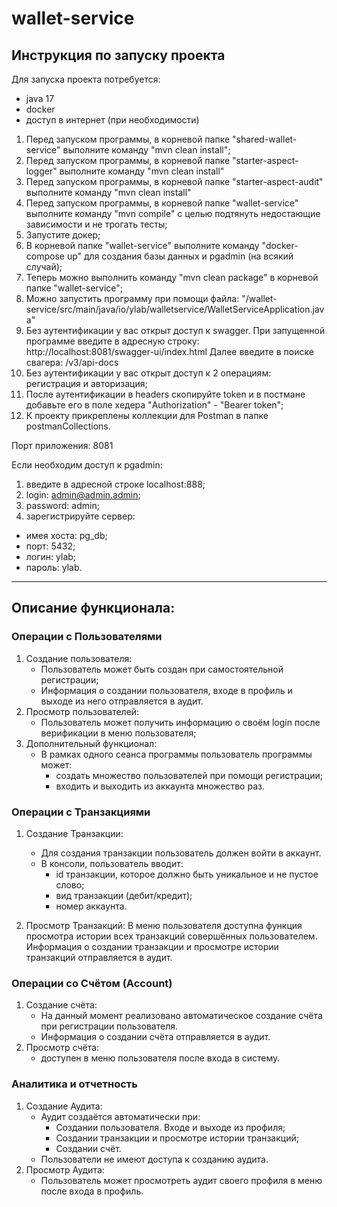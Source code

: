 # wallet-service

## Инструкция по запуску проекта

Для запуска проекта потребуется:
- java 17
- docker
- доступ в интернет (при необходимости)

1. Перед запуском программы, в корневой папке "shared-wallet-service" выполните команду "mvn clean install";
2. Перед запуском программы, в корневой папке "starter-aspect-logger" выполните команду "mvn clean install"
3. Перед запуском программы, в корневой папке "starter-aspect-audit" выполните команду "mvn clean install"
4. Перед запуском программы, в корневой папке "wallet-service" выполните команду "mvn compile" 
с целью подтянуть недостающие зависимости и не трогать тесты;
5. Запустите докер;
6. В корневой папке "wallet-service" выполните команду "docker-compose up"
для создания базы данных и pgadmin (на всякий случай);
7. Теперь можно выполнить команду "mvn clean package" в корневой папке "wallet-service";
8. Можно запустить программу при помощи файла: "/wallet-service/src/main/java/io/ylab/walletservice/WalletServiceApplication.java"
9. Без аутентификации у вас открыт доступ к swagger. При запущенной программе введите в адресную строку: http://localhost:8081/swagger-ui/index.html
Далее введите в поиске свагера: /v3/api-docs
10. Без аутентификации у вас открыт доступ к 2 операциям: регистрация и авторизация;
11. После аутентификации в headers скопируйте token и в постмане добавьте его в поле хедера "Authorization" - "Bearer token";
12. К проекту прикреплены коллекции для Postman в папке postmanCollections.

Порт приложения: 8081

Если необходим доступ к pgadmin:
1. введите в адресной строке localhost:888;
2. login: admin@admin.admin;
3. password: admin;
4. зарегистрируйте сервер:
- имея хоста: pg_db;
- порт: 5432;
- логин: ylab;
- пароль: ylab.

---

## Описание функционала:

### Операции с Пользователями

1. Создание пользователя:
    - Пользователь может быть создан при самостоятельной регистрации;
    - Информация о создании пользователя, входе в профиль и выходе из него отправляется в аудит.
2. Просмотр пользователей:
    - Пользователь может получить информацию о своём login после верификации в меню пользователя;
4. Дополнительный функционал:
    - В рамках одного сеанса программы пользователь программы может:
      - создать множество пользователей при помощи регистрации;
      - входить и выходить из аккаунта множество раз.

### Операции с Транзакциями

1. Создание Транзакции:
    - Для создания транзакции пользователь должен войти в аккаунт.
    - В консоли, пользователь вводит:
      - id транзакции, которое должно быть уникальное и не пустое слово;
      - вид транзакции (дебит/кредит);
      - номер аккаунта.

2. Просмотр Транзакций:
   В меню пользователя доступна функция просмотра истории всех транзакций совершённых пользователем.
   Информация о создании транзакции и просмотре истории транзакций отправляется в аудит.
   

### Операции со Счётом (Account)

1. Создание счёта:
    - На данный момент реализовано автоматическое создание счёта при регистрации пользователя.
    - Информация о создании счёта отправляется в аудит.
2. Просмотр счёта:
    - доступен в меню пользователя после входа в систему.

### Аналитика и отчетность

1. Создание Аудита:
    - Аудит создаётся автоматически при:
      - Создании пользователя. Входе и выходе из профиля;
      - Создании транзакции и просмотре истории транзакций;
      - Создании счёт.
    - Пользователи не имеют доступа к созданию аудита.
2. Просмотр Аудита:
    - Пользователь может просмотреть аудит своего профиля в меню после входа в профиль.
